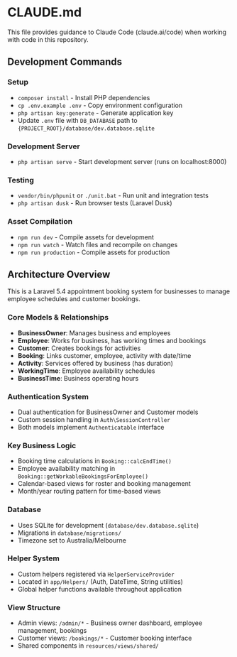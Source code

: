 # CLAUDE.md

This file provides guidance to Claude Code (claude.ai/code) when working with code in this repository.

## Development Commands

### Setup
- `composer install` - Install PHP dependencies
- `cp .env.example .env` - Copy environment configuration
- `php artisan key:generate` - Generate application key
- Update `.env` file with `DB_DATABASE` path to `{PROJECT_ROOT}/database/dev.database.sqlite`

### Development Server
- `php artisan serve` - Start development server (runs on localhost:8000)

### Testing
- `vendor/bin/phpunit` or `./unit.bat` - Run unit and integration tests
- `php artisan dusk` - Run browser tests (Laravel Dusk)

### Asset Compilation
- `npm run dev` - Compile assets for development
- `npm run watch` - Watch files and recompile on changes
- `npm run production` - Compile assets for production

## Architecture Overview

This is a Laravel 5.4 appointment booking system for businesses to manage employee schedules and customer bookings.

### Core Models & Relationships
- **BusinessOwner**: Manages business and employees
- **Employee**: Works for business, has working times and bookings
- **Customer**: Creates bookings for activities
- **Booking**: Links customer, employee, activity with date/time
- **Activity**: Services offered by business (has duration)
- **WorkingTime**: Employee availability schedules
- **BusinessTime**: Business operating hours

### Authentication System
- Dual authentication for BusinessOwner and Customer models
- Custom session handling in `Auth\SessionController`
- Both models implement `Authenticatable` interface

### Key Business Logic
- Booking time calculations in `Booking::calcEndTime()` 
- Employee availability matching in `Booking::getWorkableBookingsForEmployee()`
- Calendar-based views for roster and booking management
- Month/year routing pattern for time-based views

### Database
- Uses SQLite for development (`database/dev.database.sqlite`)
- Migrations in `database/migrations/`
- Timezone set to Australia/Melbourne

### Helper System
- Custom helpers registered via `HelperServiceProvider`
- Located in `app/Helpers/` (Auth, DateTime, String utilities)
- Global helper functions available throughout application

### View Structure
- Admin views: `/admin/*` - Business owner dashboard, employee management, bookings
- Customer views: `/bookings/*` - Customer booking interface
- Shared components in `resources/views/shared/`
